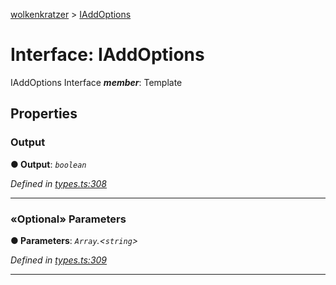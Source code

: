[wolkenkratzer](../README.md) > [IAddOptions](../interfaces/iaddoptions.md)



# Interface: IAddOptions


IAddOptions Interface
*__member__*: Template



## Properties
<a id="output"></a>

###  Output

**●  Output**:  *`boolean`* 

*Defined in [types.ts:308](https://github.com/arminhammer/wolkenkratzer/blob/ee10d27/src/types.ts#L308)*





___

<a id="parameters"></a>

### «Optional» Parameters

**●  Parameters**:  *`Array`.<`string`>* 

*Defined in [types.ts:309](https://github.com/arminhammer/wolkenkratzer/blob/ee10d27/src/types.ts#L309)*





___


